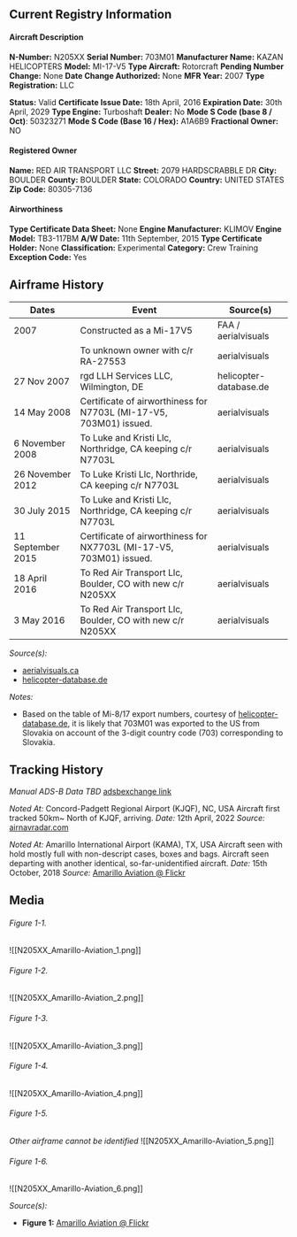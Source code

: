 ## Current Registry Information
#### Aircraft Description
**N-Number:** N205XX
**Serial Number:** 703M01
**Manufacturer Name:** KAZAN HELICOPTERS
**Model:** MI-17-V5
**Type Aircraft:** Rotorcraft
**Pending Number Change:** None
**Date Change Authorized:** None
**MFR Year:** 2007
**Type Registration:** LLC

**Status:** Valid
**Certificate Issue Date:** 18th April, 2016
**Expiration Date:** 30th April, 2029
**Type Engine:** Turboshaft
**Dealer:** No
**Mode S Code (base 8 / Oct)**: 50323271
**Mode S Code (Base 16 / Hex):** A1A6B9
**Fractional Owner:** NO

#### Registered Owner
**Name:** RED AIR TRANSPORT LLC
**Street:** 2079 HARDSCRABBLE DR
**City:** BOULDER
**County:** BOULDER
**State:** COLORADO
**Country:** UNITED STATES
**Zip Code:** 80305-7136

#### Airworthiness
**Type Certificate Data Sheet:** None
**Engine Manufacturer:** KLIMOV
**Engine Model:** TB3-117BM
**A/W Date:** 11th September, 2015
**Type Certificate Holder:** None
**Classification:** Experimental
**Category:** Crew Training
**Exception Code:** Yes
## Airframe History

| **Dates**         | **Event**                                                           | **Source(s)**          |
| ----------------- | ------------------------------------------------------------------- | ---------------------- |
| 2007              | Constructed as a Mi-17V5                                            | FAA / aerialvisuals    |
|                   | To unknown owner with c/r RA-27553                                  | aerialvisuals          |
| 27 Nov 2007       | rgd LLH Services LLC, Wilmington, DE                                | helicopter-database.de |
| 14 May 2008       | Certificate of airworthiness for N7703L (MI-17-V5, 703M01) issued.  | aerialvisuals          |
| 6 November 2008   | To Luke and Kristi Llc, Northridge, CA keeping c/r N7703L           | aerialvisuals          |
| 26 November 2012  | To Luke Kristi Llc, Northride, CA keeping c/r N7703L                | aerialvisuals          |
| 30 July 2015      | To Luke and Kristi Llc, Northridge, CA keeping c/r N7703L           | aerialvisuals          |
| 11 September 2015 | Certificate of airworthiness for NX7703L (MI-17-V5, 703M01) issued. | aerialvisuals          |
| 18 April 2016     | To Red Air Transport Llc, Boulder, CO with new c/r N205XX           | aerialvisuals          |
| 3 May 2016        | To Red Air Transport Llc, Boulder, CO with new c/r N205XX           | aerialvisuals          |
*Source(s):*
- [aerialvisuals.ca](https://aerialvisuals.ca/AirframeDossier.php?Serial=37441)
- [helicopter-database.de](https://www.helicopter-database.de/data-aircraft-history.php?cn=703M01&MainType=MIL08EX&count_hist=ja)

*Notes:*
- Based on the table of Mi-8/17 export numbers, courtesy of [helicopter-database.de](https://www.helicopter-database.de/mi8-export-numbers.php), it is likely that 703M01 was exported to the US from Slovakia on account of the 3-digit country code (703) corresponding to Slovakia. 
## Tracking History
*Manual ADS-B Data TBD*
[adsbexchange link](https://globe.adsbexchange.com/?icao=a1a6b9)

*Noted At:* Concord-Padgett Regional Airport (KJQF), NC, USA
	Aircraft first tracked 50km~ North of KJQF, arriving.
*Date:* 12th April, 2022
*Source:* [airnavradar.com](https://www.airnavradar.com/data/registration/N205XX)

*Noted At:* Amarillo International Airport (KAMA), TX, USA
	Aircraft seen with hold mostly full with non-descript cases, boxes and bags.
	Aircraft seen departing with another identical, so-far-unidentified aircraft.
*Date:* 15th October, 2018
*Source:* [Amarillo Aviation @ Flickr](https://www.flickr.com/photos/i9i_photography/albums/72157698168095310/)
## Media
###### Figure 1-1.
![[N205XX_Amarillo-Aviation_1.png]]
###### Figure 1-2.
![[N205XX_Amarillo-Aviation_2.png]]
###### Figure 1-3.
![[N205XX_Amarillo-Aviation_3.png]]
###### Figure 1-4.
![[N205XX_Amarillo-Aviation_4.png]]
###### Figure 1-5.
*Other airframe cannot be identified*
![[N205XX_Amarillo-Aviation_5.png]]
###### Figure 1-6.
![[N205XX_Amarillo-Aviation_6.png]]

*Source(s):*
- **Figure 1:** [Amarillo Aviation @ Flickr](https://www.flickr.com/photos/i9i_photography/albums/72157698168095310)
